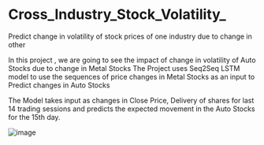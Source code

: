 # Cross_Industry_Stock_Volatility_
Predict change in volatility of stock prices of one industry due to change in other 


In this project , we are going to see the impact of change in volatility of Auto Stocks due to change in Metal Stocks 
The Project uses Seq2Seq LSTM model to use the sequences of price changes in Metal Stocks as an input to Predict changes in Auto Stocks

The Model takes input as changes in Close Price, Delivery of shares for last 14 trading sessions and predicts the expected movement in the Auto Stocks for the 15th day. 


![image](https://user-images.githubusercontent.com/7775773/124611781-ad93a980-de69-11eb-869a-05148a82d753.png)
